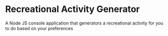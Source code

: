 # Recreational Activity Generator
A Node JS console application that generators a recreational activity for you to do based on your preferences